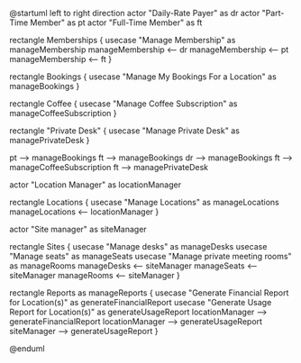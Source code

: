 @startuml
left to right direction
actor "Daily-Rate Payer" as dr
actor "Part-Time Member" as pt
actor "Full-Time Member" as ft

rectangle Memberships {
  usecase "Manage Membership" as manageMembership
    manageMembership <-- dr
    manageMembership	<-- pt
    manageMembership <-- ft
}

rectangle Bookings {
  usecase "Manage My Bookings For a Location" as manageBookings
}

rectangle Coffee {
  usecase "Manage Coffee Subscription" as manageCoffeeSubscription
}

rectangle "Private Desk" {
  usecase "Manage Private Desk" as managePrivateDesk
}

pt --> manageBookings
ft --> manageBookings
dr --> manageBookings
ft --> manageCoffeeSubscription
ft --> managePrivateDesk

actor "Location Manager" as locationManager

rectangle Locations {
  usecase "Manage Locations" as manageLocations
  manageLocations <-- locationManager
}

actor "Site manager" as siteManager

rectangle Sites {
  usecase "Manage desks" as manageDesks
  usecase "Manage seats" as manageSeats
  usecase "Manage private meeting rooms" as manageRooms
  manageDesks <-- siteManager
  manageSeats <-- siteManager
  manageRooms <-- siteManager
}

rectangle Reports as manageReports {
  usecase "Generate Financial Report for Location(s)" as generateFinancialReport
  usecase "Generate Usage Report for Location(s)" as generateUsageReport
  locationManager --> generateFinancialReport
  locationManager --> generateUsageReport
  siteManager --> generateUsageReport
}


@enduml